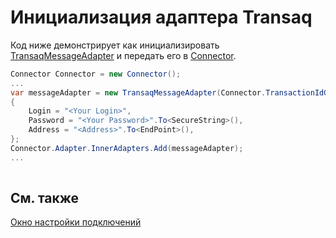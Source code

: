 # Инициализация адаптера Transaq

Код ниже демонстрирует как инициализировать [TransaqMessageAdapter](xref:StockSharp.Transaq.TransaqMessageAdapter) и передать его в [Connector](xref:StockSharp.Algo.Connector).

```cs
Connector Connector = new Connector();				
...				
var messageAdapter = new TransaqMessageAdapter(Connector.TransactionIdGenerator)
{
	Login = "<Your Login>",
	Password = "<Your Password>".To<SecureString>(),
	Address = "<Address>".To<EndPoint>(),
};
Connector.Adapter.InnerAdapters.Add(messageAdapter);
...	
							
```

## См. также

[Окно настройки подключений](../../../graphical_user_interface/connection_settings_window.md)
